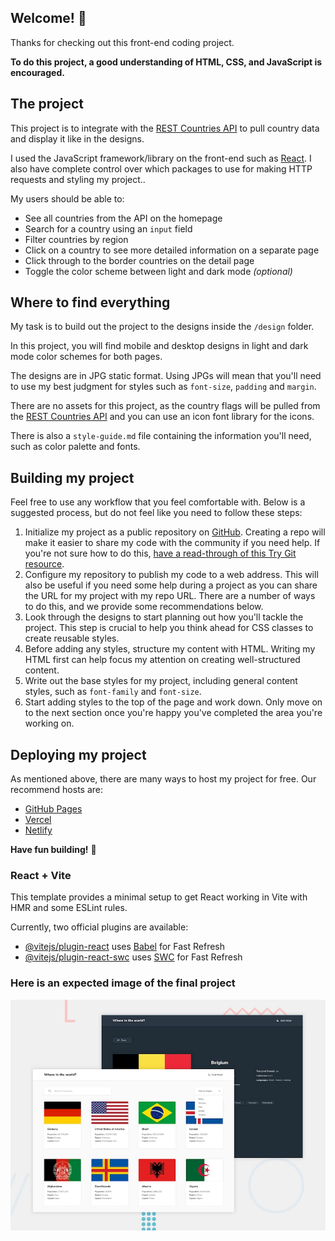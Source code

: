 ## Welcome! 👋

Thanks for checking out this front-end coding project.

**To do this project, a good understanding of HTML, CSS, and JavaScript is encouraged.**

## The project

This project is to integrate with the [REST Countries API](https://restcountries.com) to pull country data and display it like in the designs.

I used the JavaScript framework/library on the front-end such as [React](https://reactjs.org). I also have complete control over which packages to use for making HTTP requests and styling my project..

My users should be able to:

- See all countries from the API on the homepage
- Search for a country using an `input` field
- Filter countries by region
- Click on a country to see more detailed information on a separate page
- Click through to the border countries on the detail page
- Toggle the color scheme between light and dark mode _(optional)_

## Where to find everything

My task is to build out the project to the designs inside the `/design` folder.

In this project, you will find mobile and desktop designs in light and dark mode color schemes for both pages.

The designs are in JPG static format. Using JPGs will mean that you'll need to use my best judgment for styles such as `font-size`, `padding` and `margin`.

There are no assets for this project, as the country flags will be pulled from the [REST Countries API](https://restcountries.com) and you can use an icon font library for the icons.

There is also a `style-guide.md` file containing the information you'll need, such as color palette and fonts.

## Building my project

Feel free to use any workflow that you feel comfortable with. Below is a suggested process, but do not feel like you need to follow these steps:

1. Initialize my project as a public repository on [GitHub](https://github.com/). Creating a repo will make it easier to share my code with the community if you need help. If you're not sure how to do this, [have a read-through of this Try Git resource](https://try.github.io/).
2. Configure my repository to publish my code to a web address. This will also be useful if you need some help during a project as you can share the URL for my project with my repo URL. There are a number of ways to do this, and we provide some recommendations below.
3. Look through the designs to start planning out how you'll tackle the project. This step is crucial to help you think ahead for CSS classes to create reusable styles.
4. Before adding any styles, structure my content with HTML. Writing my HTML first can help focus my attention on creating well-structured content.
5. Write out the base styles for my project, including general content styles, such as `font-family` and `font-size`.
6. Start adding styles to the top of the page and work down. Only move on to the next section once you're happy you've completed the area you're working on.

## Deploying my project

As mentioned above, there are many ways to host my project for free. Our recommend hosts are:

- [GitHub Pages](https://pages.github.com/)
- [Vercel](https://vercel.com/)
- [Netlify](https://www.netlify.com/)

**Have fun building!** 🚀

### React + Vite

This template provides a minimal setup to get React working in Vite with HMR and some ESLint rules.

Currently, two official plugins are available:

- [@vitejs/plugin-react](https://github.com/vitejs/vite-plugin-react/blob/main/packages/plugin-react/README.md) uses [Babel](https://babeljs.io/) for Fast Refresh
- [@vitejs/plugin-react-swc](https://github.com/vitejs/vite-plugin-react-swc) uses [SWC](https://swc.rs/) for Fast Refresh

### Here is an expected image of the final project

![Rest-Countries-Api-Search Image](./src/assets/design/desktop-preview.jpg)
